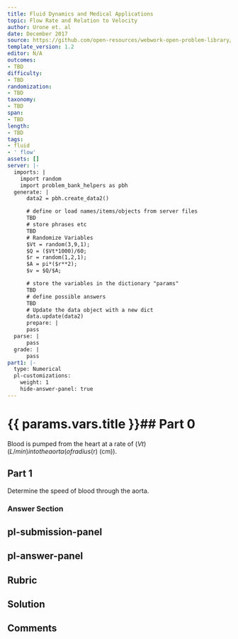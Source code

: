 ```yaml
---
title: Fluid Dynamics and Medical Applications
topic: Flow Rate and Relation to Velocity
author: Urone et. al
date: December 2017
source: https://github.com/open-resources/webwork-open-problem-library/tree/master/Contrib/BrockPhysics/College_Physics_Urone/12.Fluid_Dynamics_and_Medical_Applications/12-01.Flow_Rate_and_Relation_to_Velocity/NU_U17_12_01_003.pg
template_version: 1.2
editor: N/A
outcomes:
- TBD
difficulty:
- TBD
randomization:
- TBD
taxonomy:
- TBD
span:
- TBD
length:
- TBD
tags:
- fluid
- ' flow'
assets: []
server: |-
  imports: |
    import random
    import problem_bank_helpers as pbh
  generate: |
      data2 = pbh.create_data2()

      # define or load names/items/objects from server files
      TBD
      # store phrases etc
      TBD
      # Randomize Variables
      $Vt = random(3,9,1);
      $Q = ($Vt*1000)/60;
      $r = random(1,2,1);
      $A = pi*($r**2);
      $v = $Q/$A;

      # store the variables in the dictionary "params"
      TBD
      # define possible answers
      TBD
      # Update the data object with a new dict
      data.update(data2)
      prepare: |
      pass
  parse: |
      pass
  grade: |
      pass
part1: |-
  type: Numerical
  pl-customizations:
    weight: 1
    hide-answer-panel: true
---
```


# {{ params.vars.title }}## Part 0 
Blood is pumped from the heart at a rate of ($Vt) (L/min) into the aorta (of radius ($r) (cm)). 
## Part 1 
Determine the speed of blood through the aorta. 


### Answer Section 


## pl-submission-panel 


## pl-answer-panel 


## Rubric 


## Solution 


## Comments 


